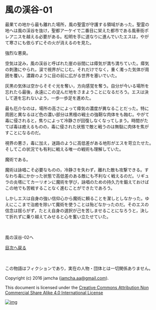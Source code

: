 # 風の渓谷-01

最果ての地から最も離れた場所，風の聖霊が守護する領域があった。聖霊の  
地へは風の渓谷を抜け，聖都アーケイで二番目に栄えた都市である風車街ポ  
レアニスを越える必要がある。松明を手に道なりに進んでいたエスは，やが  
て寒さにも依らずにその火が消えるのを見た。  

強烈な悪臭。  

空気は淀み，風の渓谷と呼ばれた崖の谷間には瘴気が満ち満ちていた。瘴気  
の刺激にやられ，涙で視界がにじむ。それだけでなく，重く濁った気体が周  
囲を覆い，濃霧のように目の前に広がる世界を塞いでいた。  

灰黒の気体は空からそそぐ光を奪い，方向感覚を奪う。自分が今いる場所を  
忘れたら最後，永遠にこの淀んだ地をさまようことになるだろう。エスは決  
して道を忘れないよう，一歩一歩足を進めた。  

最も厄介なのは，場所の高さによって瘴気の濃度が異なることだった。特に  
周囲と異なるほど色の濃い部分は黒檀の戦士の強靭な肉体をも蝕む。やがて  
毒に侵されると，焦りによって冷静さが回復しなくなってしまう。時間がた  
てば毒は癒えるものの，毒に侵された状態で敵と戦うのは無駄に肉体を焦が  
すことになるのだ。  

視界の悪さ，毒に加え，迷路のように高低差がある地形がエスを苛立たせた。  
そしてこの状況でも有利に戦える唯一の戦術も理解していた。  

魔術である。  

魔術は詠唱こそ必要なものの，冷静さを失わず，離れた敵も攻撃できる。す  
なわち毒にかかった状態で高低差のある敵にも不利なく戦えるのだ。リギュ  
ラの炎塔にてカーリオンに魔術を学び，詠唱のための持久力を鍛えておけば  
この地でも苦戦することなく進むことができたであろう。  

しかしエスは自身の強い信仰心から魔術に頼ることを潔しとしなかった。ゆ  
えにここまで治癒を除いて魔術を使うことは殆どなかったのだ。そのエスの  
信念は揺らがず，たとえ自身の選択が己を苦しませることになろうと，決し  
て折れずに乗り越えてみせると心を奮い立たせていた。  

<br>  
<br>  
風の渓谷-02へ  

<br>  

[目次へ戻る](https://github.com/jamcha-aa/EbonyBlades/blob/master/README.md)  

<br>  
<br>  
この物語はフィクションであり，実在の人物・団体とは一切関係ありません。  

Copyright (c) 2016 jamcha (jamcha.aa@gmail.com).  

This document is licensed under the [Creative Commons Attribution Non Commercial Share Alike 4.0 International License](http://creativecommons.org/licenses/by-nc-sa/4.0/deed)  

[![img](http://i.creativecommons.org/l/by-nc-sa/3.0/80x15.png)](http://creativecommons.org/licenses/by-nc-sa/4.0/deed)